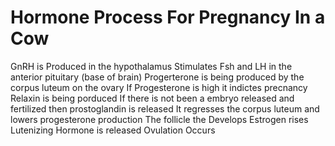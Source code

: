 # Hormone Process For Pregnancy In a Cow

GnRH is Produced in the hypothalamus
Stimulates Fsh and LH in the anterior pituitary (base of brain)
Progerterone is being produced by the corpus luteum on the ovary
If Progesterone is high it indictes precnancy
Relaxin is being porduced
If there is not been a embryo released and fertilized then prostoglandin is released
It regresses the corpus luteum and lowers progesterone production
The follicle the Develops
Estrogen rises
Lutenizing Hormone is released
Ovulation Occurs
